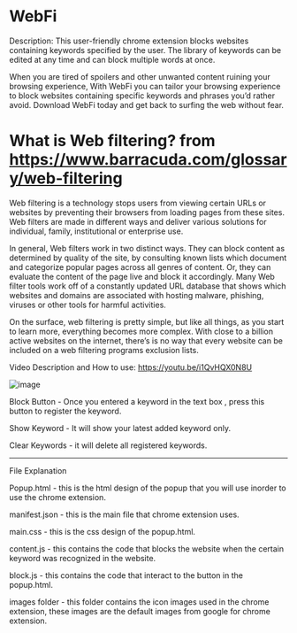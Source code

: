 # WebFi
Description: This user-friendly chrome extension blocks websites containing keywords specified by the user. The library of keywords can be edited at any time and can block multiple words at once. 

When you are tired of spoilers and other unwanted content ruining your browsing experience, With WebFi you can tailor your browsing experience to block websites containing specific keywords and phrases you’d rather avoid. Download WebFi today and get back to surfing the web without fear.

# What is Web filtering? from https://www.barracuda.com/glossary/web-filtering

Web filtering is a technology stops users from viewing certain URLs or websites by preventing their browsers from loading pages from these sites. Web filters are made in different ways and deliver various solutions for individual, family, institutional or enterprise use.

In general, Web filters work in two distinct ways. They can block content as determined by quality of the site, by consulting known lists which document and categorize popular pages across all genres of content. Or, they can evaluate the content of the page live and block it accordingly. Many Web filter tools work off of a constantly updated URL database that shows which websites and domains are associated with hosting malware, phishing, viruses or other tools for harmful activities.

On the surface, web filtering is pretty simple, but like all things, as you start to learn more, everything becomes more complex. With close to a billion active websites on the internet, there’s is no way that every website can be included on a web filtering programs exclusion lists.

Video Description and How to use: https://youtu.be/i1QvHQX0N8U

![image](https://user-images.githubusercontent.com/87973732/150041159-709f39c8-3ad8-4f8a-990e-108812caf53c.png)

Block Button - Once you entered a keyword in the text box , press this button to register the keyword.

Show Keyword - It will show your latest added keyword only.

Clear Keywords - it will delete all registered keywords.


---------
File Explanation

Popup.html - this is the html design of the popup that you will use inorder to use the chrome extension.

manifest.json - this is the main file that chrome extension uses.

main.css - this is the css design of the popup.html.

content.js - this contains the code that blocks the website when the certain keyword was recognized in the website.

block.js - this contains the code that interact to the button in the popup.html.

images folder - this folder contains the icon images used in the chrome extension, these images are the default images from google for chrome extension. 

